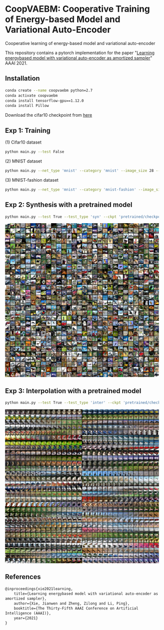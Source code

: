 # CoopVAEBM:  Cooperative Training of Energy-based Model and Variational Auto-Encoder

Cooperative learning of energy-based model and variational auto-encoder

This repository contains a pytorch implementation for the paper "[Learning energybased model with variational auto-encoder as amortized sampler](https://arxiv.org/pdf/2012.14936.pdf)" AAAI 2021.


## Installation


```bash
conda create --name coopvaebm python=2.7
conda activate coopvaebm
conda install tensorflow-gpu==1.12.0
conda install Pillow    
```

Download the cifar10 checkpoint from [here](http://www.stat.ucla.edu/~jxie/CoopVAEBM/coopvaebm_file/code/checkpoints.zip)

## Exp 1: Training


(1) Cifar10 dataset

```bash
python main.py --test False
```

(2) MNIST dataset

```bash
python main.py --net_type 'mnist' --category 'mnist' --image_size 28 --num_channel 1 --batch_size 400 --nTileRow 20 --nTileCol 20 --des_step_size 0.001 --des_sample_steps 50 --vae_lr 0.0001 --weight_latent_loss 3
```

(3) MNIST-fashion dataset

```bash
python main.py --net_type 'mnist' --category 'mnist-fashion' --image_size 28 --num_channel 1 --batch_size 400 --nTileRow 20 --nTileCol 20 --des_step_size 0.001 --des_sample_steps 50 --vae_lr 0.0001 --weight_latent_loss 3
```

## Exp 2: Synthesis with a pretrained model



```bash
python main.py --test True --test_type 'syn' --ckpt 'pretrained/checkpoints/cifar/model.ckpt-3000'
```
<p align="center"><img src="/demo/syn.png" width="700px"/></p>

## Exp 3: Interpolation with a pretrained model


```bash
python main.py --test True --test_type 'inter' --ckpt 'pretrained/checkpoints/cifar/model.ckpt-3000'
```

<p align="center"><img src="/demo/interp.png" width="700px"/></p>

## References
    @inproceedings{xie2021learning,
        title={Learning energybased model with variational auto-encoder as amortized sampler},
        author={Xie, Jianwen and Zheng, Zilong and Li, Ping},
        booktitle={The Thirty-Fifth AAAI Conference on Artificial Intelligence (AAAI)},
        year={2021}
    }
